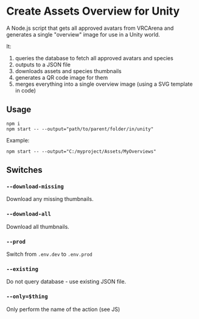 # Create Assets Overview for Unity

A Node.js script that gets all approved avatars from VRCArena and generates a single "overview" image for use in a Unity world.

It:

1. queries the database to fetch all approved avatars and species
2. outputs to a JSON file
3. downloads assets and species thumbnails
4. generates a QR code image for them
5. merges everything into a single overview image (using a SVG template in code)

## Usage

    npm i
    npm start -- --output="path/to/parent/folder/in/unity"

Example:

    npm start -- --output="C:/myproject/Assets/MyOverviews"

## Switches

### `--download-missing`

Download any missing thumbnails.

### `--download-all`

Download all thumbnails.

### `--prod`

Switch from `.env.dev` to `.env.prod`

### `--existing`

Do not query database - use existing JSON file.

### `--only=$thing`

Only perform the name of the action (see JS)